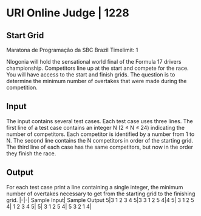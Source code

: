 # URI Online Judge | 1228
## Start Grid

Maratona de Programação da SBC Brazil
Timelimit: 1

Nlogonia will hold the sensational world final of the Formula 17 drivers championship. Competitors line up at the start and compete for the race. You will have access to the start and finish grids. The question is to determine the minimum number of overtakes that were made during the competition.
## Input

The input contains several test cases. Each test case uses three lines. The first line of a test case contains an integer N (2 ≤ N ≤ 24) indicating the number of competitors. Each competitor is identified by a number from 1 to N. The second line contains the N competitors in order of the starting grid. The third line of each case has the same competitors, but now in the order they finish the race.
## Output

For each test case print a line containing a single integer, the minimum number of overtakes necessary to get from the starting grid to the finishing grid.
|-|-|
Sample Input| 	Sample Output
5|3
1 2 3 4 5|3
3 1 2 5 4|4
5|
3 1 2 5 4|
1 2 3 4 5|
5|
3 1 2 5 4|
5 3 2 1 4|